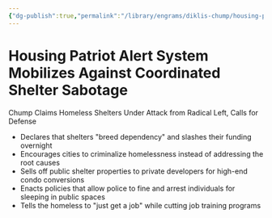 ```yaml
---
{"dg-publish":true,"permalink":"/library/engrams/diklis-chump/housing-patriot-alert-system-mobilizes-against-coordinated-shelter-sabotage/","tags":["DC/DOGE","DC/AS4"]}
---
```


# Housing Patriot Alert System Mobilizes Against Coordinated Shelter Sabotage
Chump Claims Homeless Shelters Under Attack from Radical Left, Calls for Defense
- Declares that shelters "breed dependency" and slashes their funding overnight  
- Encourages cities to criminalize homelessness instead of addressing the root causes  
- Sells off public shelter properties to private developers for high-end condo conversions  
- Enacts policies that allow police to fine and arrest individuals for sleeping in public spaces  
- Tells the homeless to "just get a job" while cutting job training programs
